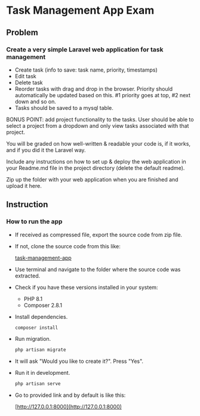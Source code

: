 # Task Management App Exam

## Problem

### Create a very simple Laravel web application for task management

- Create task (info to save: task name, priority, timestamps)
- Edit task
- Delete task
- Reorder tasks with drag and drop in the browser. Priority should automatically be updated based on this. #1 priority goes at top, #2 next down and so on.
- Tasks should be saved to a mysql table.

BONUS POINT: add project functionality to the tasks. User should be able to select a project from a dropdown and only view tasks associated with that project.

You will be graded on how well-written & readable your code is, if it works, and if you did it the Laravel way.

Include any instructions on how to set up & deploy the web application in your Readme.md file in the project directory (delete the default readme).

Zip up the folder with your web application when you are finished and upload it here.

## Instruction

### How to run the app

- If received as compressed file, export the source code from zip file.
- If not, clone the source code from this like:

  [task-management-app](https://github.com/elmoya/task-management-app)

- Use terminal and navigate to the folder where the source code was extracted.
- Check if you have these versions installed in your system:

  - PHP 8.1
  - Composer 2.8.1

- Install dependencies.

  ```php
  composer install
  ```

- Run migration.

  ```php
  php artisan migrate
  ```

- It will ask "Would you like to create it?". Press "Yes".

- Run it in development.

  ```php
  php artisan serve
  ```

- Go to provided link and by default is like this:

  [http://127.0.0.1:8000](http://127.0.0.1:8000)
